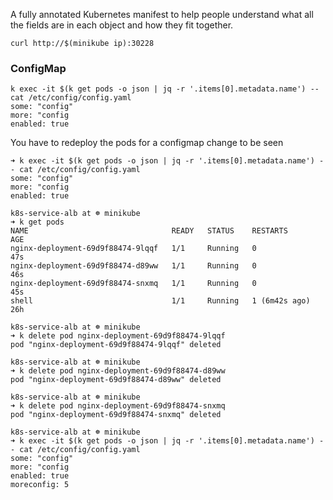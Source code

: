 A fully annotated Kubernetes manifest to help people understand what all the
fields are in each object and how they fit together.




```
curl http://$(minikube ip):30228
```

### ConfigMap
```
k exec -it $(k get pods -o json | jq -r '.items[0].metadata.name') -- cat /etc/config/config.yaml
some: "config"
more: "config
enabled: true
```

You have to redeploy the pods for a configmap change to be seen
```
➜ k exec -it $(k get pods -o json | jq -r '.items[0].metadata.name') -- cat /etc/config/config.yaml
some: "config"
more: "config
enabled: true

k8s-service-alb at ☸️ minikube
➜ k get pods
NAME                                READY   STATUS    RESTARTS        AGE
nginx-deployment-69d9f88474-9lqqf   1/1     Running   0               47s
nginx-deployment-69d9f88474-d89ww   1/1     Running   0               46s
nginx-deployment-69d9f88474-snxmq   1/1     Running   0               45s
shell                               1/1     Running   1 (6m42s ago)   26h

k8s-service-alb at ☸️ minikube
➜ k delete pod nginx-deployment-69d9f88474-9lqqf
pod "nginx-deployment-69d9f88474-9lqqf" deleted

k8s-service-alb at ☸️ minikube
➜ k delete pod nginx-deployment-69d9f88474-d89ww
pod "nginx-deployment-69d9f88474-d89ww" deleted

k8s-service-alb at ☸️ minikube
➜ k delete pod nginx-deployment-69d9f88474-snxmq
pod "nginx-deployment-69d9f88474-snxmq" deleted

k8s-service-alb at ☸️ minikube
➜ k exec -it $(k get pods -o json | jq -r '.items[0].metadata.name') -- cat /etc/config/config.yaml
some: "config"
more: "config
enabled: true
moreconfig: 5
```